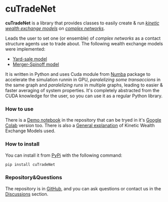 # cuTradeNet

**cuTradeNet** is a library that provides classes to easily create & run [*kinetic wealth exchange models*](https://rf.mokslasplius.lt/elementary-kinetic-exchange-models/ "online mini simulations") on [*complex networks*](https://en.wikipedia.org/wiki/Complex_network "complex networks wiki"). 

Leads the user to set one (or ensemble) of *complex networks* as a contact structure agents use to trade about. The following wealth exchange models were implemented:
* [Yard-sale model](https://www.sciencedirect.com/science/article/pii/S0378437120309237 "model details here")
* [Merger-Spinoff model](https://www.sciencedirect.com/science/article/pii/S0378437120309237 "model details here")

It is written in Python and uses Cuda module from [Numba](https://numba.pydata.org/ "Numba page") package to accelerate the simulation runnin in GPU, *paralelizing some transaccions* in the same graph and *paralelizing runs* in multiple graphs, leading to  easier & faster averaging of system properties.
It's completely abstracted from the CUDA knowledge for the user, so you can use it as a regular Python library.

### How to use
There is a [Demo notebook](https://github.com/Qsanti/cuTradeNet/blob/master/Models%26Demo/Demo.ipynb) in the repository that can be tryed in it's [Google Colab](https://colab.research.google.com/github/Qsanti/cuTradeNet/blob/master/Models%26Demo/Demo.ipynb) version too.
There is also a [General explanation](https://github.com/Qsanti/cuTradeNet/blob/master/Models%26Demo/ModelsList.ipynb) of Kinetic Wealth Exchange Models used.

### How to install
You can install it from [PyPi](https://pypi.org/project/cuTradeNet/ "cuTradeNet page in PyPi") with the following command:
```bash
pip install cuTradeNet
```

### Repository&Questions
The repository is in [GitHub](https://github.com/Qsanti/cuTradeNet/), and you can ask questions or contact us in the [Discussions](https://github.com/Qsanti/cuTradeNet/discussions/ "cuTradeNet discussions") section. 
